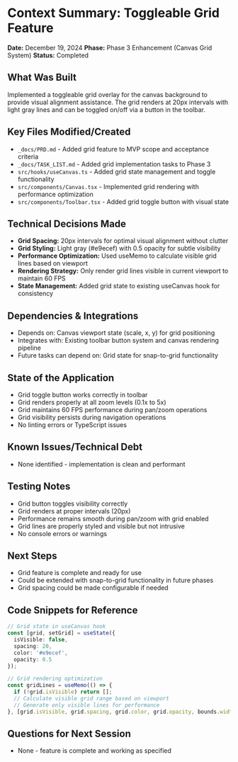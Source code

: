 # Context Summary: Toggleable Grid Feature
**Date:** December 19, 2024
**Phase:** Phase 3 Enhancement (Canvas Grid System)
**Status:** Completed

## What Was Built
Implemented a toggleable grid overlay for the canvas background to provide visual alignment assistance. The grid renders at 20px intervals with light gray lines and can be toggled on/off via a button in the toolbar.

## Key Files Modified/Created
- `_docs/PRD.md` - Added grid feature to MVP scope and acceptance criteria
- `_docs/TASK_LIST.md` - Added grid implementation tasks to Phase 3
- `src/hooks/useCanvas.ts` - Added grid state management and toggle functionality
- `src/components/Canvas.tsx` - Implemented grid rendering with performance optimization
- `src/components/Toolbar.tsx` - Added grid toggle button with visual state

## Technical Decisions Made
- **Grid Spacing:** 20px intervals for optimal visual alignment without clutter
- **Grid Styling:** Light gray (#e9ecef) with 0.5 opacity for subtle visibility
- **Performance Optimization:** Used useMemo to calculate visible grid lines based on viewport
- **Rendering Strategy:** Only render grid lines visible in current viewport to maintain 60 FPS
- **State Management:** Added grid state to existing useCanvas hook for consistency

## Dependencies & Integrations
- Depends on: Canvas viewport state (scale, x, y) for grid positioning
- Integrates with: Existing toolbar button system and canvas rendering pipeline
- Future tasks can depend on: Grid state for snap-to-grid functionality

## State of the Application
- Grid toggle button works correctly in toolbar
- Grid renders properly at all zoom levels (0.1x to 5x)
- Grid maintains 60 FPS performance during pan/zoom operations
- Grid visibility persists during navigation operations
- No linting errors or TypeScript issues

## Known Issues/Technical Debt
- None identified - implementation is clean and performant

## Testing Notes
- Grid button toggles visibility correctly
- Grid renders at proper intervals (20px)
- Performance remains smooth during pan/zoom with grid enabled
- Grid lines are properly styled and visible but not intrusive
- No console errors or warnings

## Next Steps
- Grid feature is complete and ready for use
- Could be extended with snap-to-grid functionality in future phases
- Grid spacing could be made configurable if needed

## Code Snippets for Reference
```typescript
// Grid state in useCanvas hook
const [grid, setGrid] = useState({
  isVisible: false,
  spacing: 20,
  color: '#e9ecef',
  opacity: 0.5
});

// Grid rendering optimization
const gridLines = useMemo(() => {
  if (!grid.isVisible) return [];
  // Calculate visible grid range based on viewport
  // Generate only visible lines for performance
}, [grid.isVisible, grid.spacing, grid.color, grid.opacity, bounds.width, bounds.height, viewport.x, viewport.y, viewport.scale]);
```

## Questions for Next Session
- None - feature is complete and working as specified
